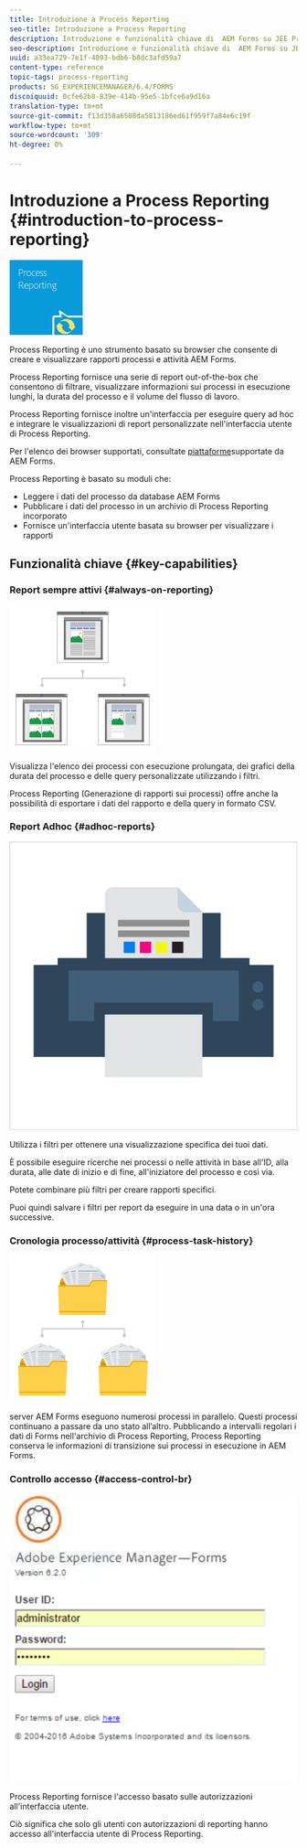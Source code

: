 ```yaml
---
title: Introduzione a Process Reporting
seo-title: Introduzione a Process Reporting
description: Introduzione e funzionalità chiave di  AEM Forms su JEE Process Reporting
seo-description: Introduzione e funzionalità chiave di  AEM Forms su JEE Process Reporting
uuid: a33ea729-7e1f-4093-bdb6-b8dc3afd59a7
content-type: reference
topic-tags: process-reporting
products: SG_EXPERIENCEMANAGER/6.4/FORMS
discoiquuid: 0cfe62b8-839e-414b-95e5-1bfce6a9d16a
translation-type: tm+mt
source-git-commit: f13d358a6508da5813186ed61f959f7a84e6c19f
workflow-type: tm+mt
source-wordcount: '309'
ht-degree: 0%

---
```



# Introduzione a Process Reporting {#introduction-to-process-reporting}

![reporting dei processi](assets/process-reporting.png)

Process Reporting è uno strumento basato su browser che consente di creare e visualizzare rapporti  processi e attività AEM Forms.

Process Reporting fornisce una serie di report out-of-the-box che consentono di filtrare, visualizzare informazioni sui processi in esecuzione lunghi, la durata del processo e il volume del flusso di lavoro.

Process Reporting fornisce inoltre un&#39;interfaccia per eseguire query ad hoc e integrare le visualizzazioni di report personalizzate nell&#39;interfaccia utente di Process Reporting.

Per l&#39;elenco dei browser supportati, consultate [piattaforme](/help/forms/using/aem-forms-jee-supported-platforms.md)supportate da AEM Forms.

Process Reporting è basato su moduli che:

* Leggere i dati del processo da  database AEM Forms
* Pubblicare i dati del processo in un archivio di Process Reporting incorporato
* Fornisce un&#39;interfaccia utente basata su browser per visualizzare i rapporti

## Funzionalità chiave {#key-capabilities}

### Report sempre attivi {#always-on-reporting}

![gestione del sito](assets/site-management.png)

Visualizza l&#39;elenco dei processi con esecuzione prolungata, dei grafici della durata del processo e delle query personalizzate utilizzando i filtri.

Process Reporting (Generazione di rapporti sui processi) offre anche la possibilità di esportare i dati del rapporto e della query in formato CSV.

### Report Adhoc {#adhoc-reports}

![print-and-color](assets/print-&-colour.png)

Utilizza i filtri per ottenere una visualizzazione specifica dei tuoi dati.

È possibile eseguire ricerche nei processi o nelle attività in base all&#39;ID, alla durata, alle date di inizio e di fine, all&#39;iniziatore del processo e così via.

Potete combinare più filtri per creare rapporti specifici.

Puoi quindi salvare i filtri per report da eseguire in una data o in un&#39;ora successive.

### Cronologia processo/attività {#process-task-history}

![gestione dei file](assets/file-management.png)

 server AEM Forms eseguono numerosi processi in parallelo. Questi processi continuano a passare da uno stato all’altro. Pubblicando a intervalli regolari i dati di Forms nell&#39;archivio di Process Reporting, Process Reporting conserva le informazioni di transizione sui processi in esecuzione in  AEM Forms.

### Controllo accesso {#access-control-br}

![senza titolo](assets/untitled.png)

Process Reporting fornisce l&#39;accesso basato sulle autorizzazioni all&#39;interfaccia utente.

Ciò significa che solo gli utenti con autorizzazioni di reporting hanno accesso all&#39;interfaccia utente di Process Reporting.


